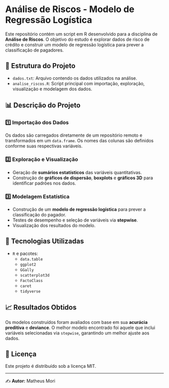 # Análise de Riscos - Modelo de Regressão Logística

Este repositório contém um script em R desenvolvido para a disciplina de **Análise de Riscos**. O objetivo do estudo é explorar dados de risco de crédito e construir um modelo de regressão logística para prever a classificação de pagadores.

## 📂 Estrutura do Projeto

- `dados.txt`: Arquivo contendo os dados utilizados na análise.
- `analise_riscos.R`: Script principal com importação, exploração, visualização e modelagem dos dados.

## 📊 Descrição do Projeto

### 1️⃣ Importação dos Dados
Os dados são carregados diretamente de um repositório remoto e transformados em um `data.frame`. Os nomes das colunas são definidos conforme suas respectivas variáveis.

### 2️⃣ Exploração e Visualização
- Geração de **sumários estatísticos** das variáveis quantitativas.
- Construção de **gráficos de dispersão**, **boxplots** e **gráficos 3D** para identificar padrões nos dados.

### 3️⃣ Modelagem Estatística
- Construção de um **modelo de regressão logística** para prever a classificação do pagador.
- Testes de desempenho e seleção de variáveis via **stepwise**.
- Visualização dos resultados do modelo.

## 📌 Tecnologias Utilizadas

- `R` e pacotes:
  - `data.table`
  - `ggplot2`
  - `GGally`
  - `scatterplot3d`
  - `FactoClass`
  - `caret`
  - `tidyverse`

## 📈 Resultados Obtidos

Os modelos construídos foram avaliados com base em sua **acurácia preditiva** e **deviance**. O melhor modelo encontrado foi aquele que inclui variáveis selecionadas via `stepwise`, garantindo um melhor ajuste aos dados.


## 📜 Licença
Este projeto é distribuído sob a licença MIT.

---
✍️ **Autor:** Matheus Mori


